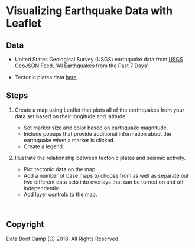 # Visualizing Earthquake Data with Leaflet

## Data

- United States Geological Survey (USGS) earthquake data from [USGS GeoJSON Feed](http://earthquake.usgs.gov/earthquakes/feed/v1.0/geojson.php), 'All Earthquakes from the Past 7 Days'

- Tectonic plates data [here](https://github.com/fraxen/tectonicplates)

## Steps

1. Create a map using Leaflet that plots all of the earthquakes from your data set based on their longitude and latitude.
   * Set marker size and color based on earthquake magnitude.
   * Include popups that provide additional information about the earthquake when a marker is clicked.
   * Create a legend.

2. Illustrate the relationship between tectonic plates and seismic activity.
    * Plot tectonic data on the map.
    * Add a number of base maps to choose from as well as separate out two different data sets into overlays that can be turned on and off independently.
    * Add layer controls to the map.

<br>

## Copyright

Data Boot Camp (C) 2018. All Rights Reserved.
